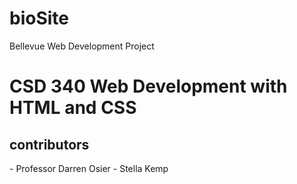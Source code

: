 # bioSite
Bellevue Web Development Project

<h1> CSD 340 Web Development with HTML and CSS </h1>
<h2> contributors</h2> 
- Professor  Darren Osier 
- Stella Kemp 
